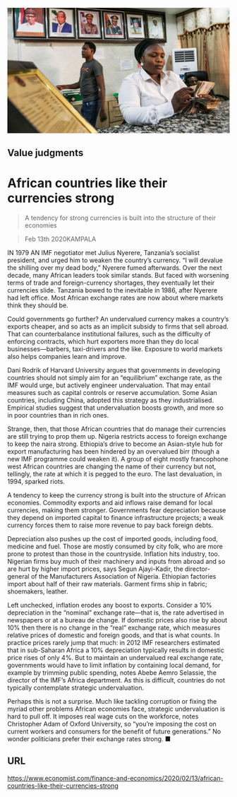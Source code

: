 ![](./images/20200215_FNP002_0.jpg)

## Value judgments

# African countries like their currencies strong

> A tendency for strong currencies is built into the structure of their economies

> Feb 13th 2020KAMPALA

IN 1979 AN IMF negotiator met Julius Nyerere, Tanzania’s socialist president, and urged him to weaken the country’s currency. “I will devalue the shilling over my dead body,” Nyerere fumed afterwards. Over the next decade, many African leaders took similar stands. But faced with worsening terms of trade and foreign-currency shortages, they eventually let their currencies slide. Tanzania bowed to the inevitable in 1986, after Nyerere had left office. Most African exchange rates are now about where markets think they should be.

Could governments go further? An undervalued currency makes a country’s exports cheaper, and so acts as an implicit subsidy to firms that sell abroad. That can counterbalance institutional failures, such as the difficulty of enforcing contracts, which hurt exporters more than they do local businesses—barbers, taxi-drivers and the like. Exposure to world markets also helps companies learn and improve.

Dani Rodrik of Harvard University argues that governments in developing countries should not simply aim for an “equilibrium” exchange rate, as the IMF would urge, but actively engineer undervaluation. That may entail measures such as capital controls or reserve accumulation. Some Asian countries, including China, adopted this strategy as they industrialised. Empirical studies suggest that undervaluation boosts growth, and more so in poor countries than in rich ones.

Strange, then, that those African countries that do manage their currencies are still trying to prop them up. Nigeria restricts access to foreign exchange to keep the naira strong. Ethiopia’s drive to become an Asian-style hub for export manufacturing has been hindered by an overvalued birr (though a new IMF programme could weaken it). A group of eight mostly francophone west African countries are changing the name of their currency but not, tellingly, the rate at which it is pegged to the euro. The last devaluation, in 1994, sparked riots.

A tendency to keep the currency strong is built into the structure of African economies. Commodity exports and aid inflows raise demand for local currencies, making them stronger. Governments fear depreciation because they depend on imported capital to finance infrastructure projects; a weak currency forces them to raise more revenue to pay back foreign debts.

Depreciation also pushes up the cost of imported goods, including food, medicine and fuel. Those are mostly consumed by city folk, who are more prone to protest than those in the countryside. Inflation hits industry, too. Nigerian firms buy much of their machinery and inputs from abroad and so are hurt by higher import prices, says Segun Ajayi-Kadir, the director-general of the Manufacturers Association of Nigeria. Ethiopian factories import about half of their raw materials. Garment firms ship in fabric; shoemakers, leather.

Left unchecked, inflation erodes any boost to exports. Consider a 10% depreciation in the “nominal” exchange rate—that is, the rate advertised in newspapers or at a bureau de change. If domestic prices also rise by about 10% then there is no change in the “real” exchange rate, which measures relative prices of domestic and foreign goods, and that is what counts. In practice prices rarely jump that much: in 2012 IMF researchers estimated that in sub-Saharan Africa a 10% depreciation typically results in domestic price rises of only 4%. But to maintain an undervalued real exchange rate, governments would have to limit inflation by containing local demand, for example by trimming public spending, notes Abebe Aemro Selassie, the director of the IMF’s Africa department. As this is difficult, countries do not typically contemplate strategic undervaluation.

Perhaps this is not a surprise. Much like tackling corruption or fixing the myriad other problems African economies face, strategic undervaluation is hard to pull off. It imposes real wage cuts on the workforce, notes Christopher Adam of Oxford University, so “you’re imposing the cost on current workers and consumers for the benefit of future generations.” No wonder politicians prefer their exchange rates strong. ■

## URL

https://www.economist.com/finance-and-economics/2020/02/13/african-countries-like-their-currencies-strong
